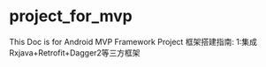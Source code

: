 # project_for_mvp 
This Doc is for Android MVP Framework Project
框架搭建指南:
1:集成Rxjava+Retrofit+Dagger2等三方框架

